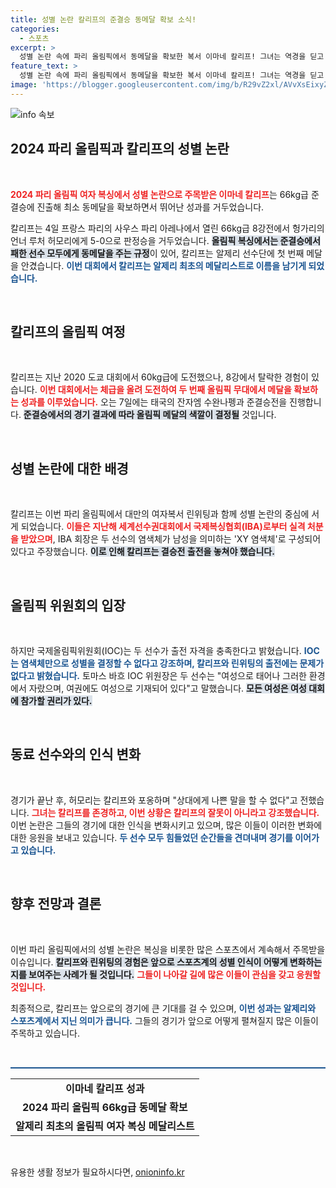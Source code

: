 ```yaml
---
title: 성별 논란 칼리프의 준결승 동메달 확보 소식!
categories:
  - 스포츠
excerpt: >
  성별 논란 속에 파리 올림픽에서 동메달을 확보한 복서 이마네 칼리프! 그녀는 역경을 딛고 알제리 최초의 메달리스트로 기록되며, 세계의 주목을 받고 있다. 이번 논란과 반전의 배경을 집중 분석합니다. 클릭해 보세요!
feature_text: >
  성별 논란 속에 파리 올림픽에서 동메달을 확보한 복서 이마네 칼리프! 그녀는 역경을 딛고 알제리 최초의 메달리스트로 기록되며, 세계의 주목을 받고 있다. 이번 논란과 반전의 배경을 집중 분석합니다. 클릭해 보세요!
image: 'https://blogger.googleusercontent.com/img/b/R29vZ2xl/AVvXsEixyZcFfHzMRdzZMjFBmAUKJYCLCGyLL1o632UiGVXcaFdKo_bkvkuCioo0uUKlGfBVcT3P84aROyZIXSBEx3Aw5nCQ3pTgDom1WDC4m8eifvWiAmWEEVb4x6G_l8C0QH225ldMjyaFvpxGEBGNO37VmDTDMHGhJPq73UglMfDca1-0aw/s1600/blogspot.png'
---
```


<p><img src="https://blogger.googleusercontent.com/img/b/R29vZ2xl/AVvXsEixyZcFfHzMRdzZMjFBmAUKJYCLCGyLL1o632UiGVXcaFdKo_bkvkuCioo0uUKlGfBVcT3P84aROyZIXSBEx3Aw5nCQ3pTgDom1WDC4m8eifvWiAmWEEVb4x6G_l8C0QH225ldMjyaFvpxGEBGNO37VmDTDMHGhJPq73UglMfDca1-0aw/s1600/blogspot.png" alt="info 속보" /></p>

<h2 data-ke-size="size26">2024 파리 올림픽과 칼리프의 성별 논란</h2>

<p data-ke-size="size16">&nbsp;</p>

<p data-ke-size="size16"><b><span style="color: #ee2323;">2024 파리 올림픽 여자 복싱에서 성별 논란으로 주목받은 이마네 칼리프</span></b>는 66kg급 준결승에 진출해 최소 동메달을 확보하면서 뛰어난 성과를 거두었습니다.</p>

<p>칼리프는 4일 프랑스 파리의 사우스 파리 아레나에서 열린 66kg급 8강전에서 헝가리의 언너 루처 허모리에게 5-0으로 판정승을 거두었습니다. <b><span style="background-color: #21538527;">올림픽 복싱에서는 준결승에서 패한 선수 모두에게 동메달을 주는 규정</span></b>이 있어, 칼리프는 알제리 선수단에 첫 번째 메달을 안겼습니다. <b><span style="color: #1a5490;">이번 대회에서 칼리프는 알제리 최초의 메달리스트로 이름을 남기게 되었습니다.</span></b></p>

<p data-ke-size="size16">&nbsp;</p>

<h2 data-ke-size="size26">칼리프의 올림픽 여정</h2>

<p data-ke-size="size16">&nbsp;</p>

<p>칼리프는 지난 2020 도쿄 대회에서 60kg급에 도전했으나, 8강에서 탈락한 경험이 있습니다. <b><span style="color: #ee2323;">이번 대회에서는 체급을 올려 도전하여 두 번째 올림픽 무대에서 메달을 확보하는 성과를 이루었습니다.</span></b> 오는 7일에는 태국의 잔자엠 수완나펭과 준결승전을 진행합니다. <b><span style="background-color: #21538527;">준결승에서의 경기 결과에 따라 올림픽 메달의 색깔이 결정될</span></b> 것입니다.</p>

<p data-ke-size="size16">&nbsp;</p>

<h2 data-ke-size="size26">성별 논란에 대한 배경</h2>

<p data-ke-size="size16">&nbsp;</p>

<p>칼리프는 이번 파리 올림픽에서 대만의 여자복서 린위팅과 함께 성별 논란의 중심에 서게 되었습니다. <b><span style="color: #ee2323;">이들은 지난해 세계선수권대회에서 국제복싱협회(IBA)로부터 실격 처분을 받았으며</span></b>, IBA 회장은 두 선수의 염색체가 남성을 의미하는 'XY 염색체'로 구성되어 있다고 주장했습니다. <b><span style="background-color: #21538527;">이로 인해 칼리프는 결승전 출전을 놓쳐야 했습니다.</span></b></p>

<p data-ke-size="size16">&nbsp;</p>

<h2 data-ke-size="size26">올림픽 위원회의 입장</h2>

<p data-ke-size="size16">&nbsp;</p>

<p>하지만 국제올림픽위원회(IOC)는 두 선수가 출전 자격을 충족한다고 밝혔습니다. <b><span style="color: #1a5490;">IOC는 염색체만으로 성별을 결정할 수 없다고 강조하며, 칼리프와 린위팅의 출전에는 문제가 없다고 밝혔습니다.</span></b> 토마스 바흐 IOC 위원장은 두 선수는 "여성으로 태어나 그러한 환경에서 자랐으며, 여권에도 여성으로 기재되어 있다"고 말했습니다. <b><span style="background-color: #21538527;">모든 여성은 여성 대회에 참가할 권리가 있다.</span></b></p>

<p data-ke-size="size16">&nbsp;</p>

<h2 data-ke-size="size26">동료 선수와의 인식 변화</h2>

<p data-ke-size="size16">&nbsp;</p>

<p>경기가 끝난 후, 허모리는 칼리프와 포옹하며 "상대에게 나쁜 말을 할 수 없다"고 전했습니다. <b><span style="color: #ee2323;">그녀는 칼리프를 존경하고, 이번 상황은 칼리프의 잘못이 아니라고 강조했습니다.</span></b> 이번 논란은 그들의 경기에 대한 인식을 변화시키고 있으며, 많은 이들이 이러한 변화에 대한 응원을 보내고 있습니다. <b><span style="color: #1a5490;">두 선수 모두 힘들었던 순간들을 견뎌내며 경기를 이어가고 있습니다.</span></b></p>

<p data-ke-size="size16">&nbsp;</p>

<h2 data-ke-size="size26">향후 전망과 결론</h2>

<p data-ke-size="size16">&nbsp;</p>

<p>이번 파리 올림픽에서의 성별 논란은 복싱을 비롯한 많은 스포츠에서 계속해서 주목받을 이슈입니다. <b><span style="background-color: #21538527;">칼리프와 린위팅의 경험은 앞으로 스포츠계의 성별 인식이 어떻게 변화하는지를 보여주는 사례가 될 것입니다.</span></b> <b><span style="color: #ee2323;">그들이 나아갈 길에 많은 이들이 관심을 갖고 응원할 것입니다.</span></b></p>

<p>최종적으로, 칼리프는 앞으로의 경기에 큰 기대를 걸 수 있으며, <b><span style="color: #1a5490;">이번 성과는 알제리와 스포츠계에서 지닌 의미가 큽니다.</span></b> 그들의 경기가 앞으로 어떻게 펼쳐질지 많은 이들이 주목하고 있습니다.</p>

<p data-ke-size="size16">&nbsp;</p>

<hr style="height: 2px; border: none; background-color: #1a5490;">

<table style="width: 100%; border-collapse: collapse;">
  <tr>
    <td style="text-align: center; height: 17px;"><b>이마네 칼리프 성과</b></td>
  </tr>
  <tr>
    <td style="text-align: center; height: 17px;"><b>2024 파리 올림픽 66kg급 동메달 확보</b></td>
  </tr>
  <tr>
    <td style="text-align: center; height: 17px;"><b>알제리 최초의 올림픽 여자 복싱 메달리스트</b></td>
  </tr>
</table>

<p data-ke-size="size16">&nbsp;</p>
유용한 생활 정보가 필요하시다면, <a href="https://onioninfo.kr" rel="dofollow">onioninfo.kr</a>


